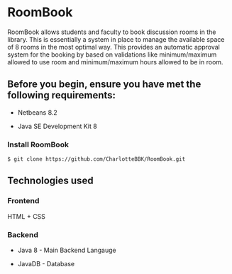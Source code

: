 # RoomBook


RoomBook allows students and faculty to book discussion rooms in the library. This is essentially a system in place to manage the available space of 8 rooms in the most optimal way. This provides an automatic approval system for the booking by based on validations like minimum/maximum allowed to use room and minimum/maximum hours allowed to be in room.


## Before you begin, ensure you have met the following requirements:

* Netbeans 8.2

* Java SE Development Kit 8

### Install RoomBook

```
$ git clone https://github.com/CharlotteBBK/RoomBook.git
```

## Technologies used

### Frontend
HTML + CSS

### Backend
* Java 8 - Main Backend Langauge

* JavaDB - Database




